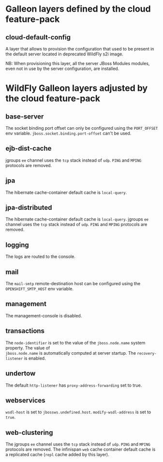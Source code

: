 # Galleon layers defined by the cloud feature-pack

## cloud-default-config

A layer that allows to provision the configuration that used to be present in the default server located in deprecated WildFly s2i image.

NB: When provisioning this layer, all the server JBoss Modules modules, even not in use by the server configuration, are installed.

# WildFly Galleon layers adjusted by the cloud feature-pack

## base-server

The socket binding port offset can only be configured using the ``PORT_OFFSET`` env variable. ``jboss.socket.binding.port-offset`` can't be used.

## ejb-dist-cache

jgroups `ee` channel uses the `tcp` stack instead of `udp`. `PING` and `MPING` protocols are removed.

## jpa

The hibernate cache-container default cache is `local-query`.

## jpa-distributed

The hibernate cache-container default cache is `local-query`. 
jgroups `ee` channel uses the `tcp` stack instead of `udp`. `PING` and `MPING` protocols are removed.

## logging

The logs are routed to the console.

## mail

The `mail-smtp` remote-destination host can be configured using the `OPENSHIFT_SMTP_HOST` env variable.

## management

The management-console is disabled.

## transactions

The `node-identifier` is set to the value of the `jboss.node.name` system property. The value of  
`jboss.node.name` is automatically computed at server startup.
The `recovery-listener` is enabled.

## undertow

The default `http-listener` has `proxy-address-forwarding` set to true.

## webservices

`wsdl-host` is set to `jbossws.undefined.host`. `modify-wsdl-address` is set to `true`.

## web-clustering

The jgroups `ee` channel uses the `tcp` stack instead of `udp`. `PING` and `MPING` protocols are removed.
The infinispan `web` cache container default cache is a replicated cache (`repl` cache added by this layer).

